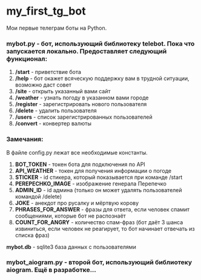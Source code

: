 # my_first_tg_bot
Мои первые телеграм боты на Python. 
### mybot.py - бот, использующий библиотеку telebot. Пока что запускается локально. Предоставляет следующий функционал:

1. **/start** - приветствие бота
2. **/help** - бот окажет всяческую поддержку вам в трудной ситуации, возможно даст совет
3. **/site** - открыть указанный вами сайт
4. **/weather** - узнать погоду в указанном вами городе
5. **/register** - зарегистрировать нового пользователя
6. **/delete** - удалить пользователя
7. **/users** - список зарегистрированных пользователей
8. **/convert** - конвертер валюты

### Замечания:
В файле config.py лежат все необходимые константы.
1. **BOT_TOKEN** - токен бота для подключения по API
2. **API_WEATHER** - токен для получения информации о погоде
3. **STICKER** - id стикера, который показывается при команде /start
4. **PEREPECHKO_IMAGE** - изображение генерала Перепечко
5. **ADMIN_ID** - id админа (только он может удалять пользователей командой /delete)
6. **JOKE** - анекдот про русалку и мёртвую корову
7. **PHRASES_FOR_ANSWER** - фразы для ответа, если человек спамит сообщениями, которые бот не распознаёт
8. **COUNT_FOR_ANGRY** - количество спам-фраз (бот даёт 3 шанса извиниться, если человек не реагирует, то бот начинает отвечать из списка фраз)

**mybot.db** - sqlite3 база данных с пользователями


### mybot_aiogram.py - второй бот, использующий библиотеку aiogram. Ещё в разработке...